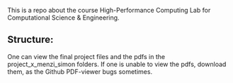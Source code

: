 This is a repo about the course High-Performance Computing Lab for Computational Science & Engineering.

## Structure:
One can view the final project files and the pdfs in the project_x_menzi_simon folders. If one is unable to view the pdfs, download them, as the Github PDF-viewer bugs sometimes.

